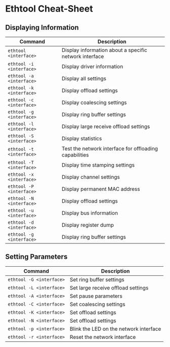 # Ethtool Cheat-Sheet

## Displaying Information

| Command | Description |
| --- | --- |
| `ethtool <interface>` | Display information about a specific network interface |
| `ethtool -i <interface>` | Display driver information |
| `ethtool -a <interface>` | Display all settings |
| `ethtool -k <interface>` | Display offload settings |
| `ethtool -c <interface>` | Display coalescing settings |
| `ethtool -g <interface>` | Display ring buffer settings |
| `ethtool -l <interface>` | Display large receive offload settings |
| `ethtool -S <interface>` | Display statistics |
| `ethtool -t <interface>` | Test the network interface for offloading capabilities |
| `ethtool -T <interface>` | Display time stamping settings |
| `ethtool -x <interface>` | Display channel settings |
| `ethtool -P <interface>` | Display permanent MAC address |
| `ethtool -N <interface>` | Display offload settings |
| `ethtool -u <interface>` | Display bus information |
| `ethtool -d <interface>` | Display register dump |
| `ethtool -g <interface>` | Display ring buffer settings |

## Setting Parameters

| Command | Description |
| --- | --- |
| `ethtool -G <interface>` | Set ring buffer settings |
| `ethtool -L <interface>` | Set large receive offload settings |
| `ethtool -A <interface>` | Set pause parameters |
| `ethtool -C <interface>` | Set coalescing settings |
| `ethtool -K <interface>` | Set offload settings |
| `ethtool -N <interface>` | Set offload settings |
| `ethtool -p <interface>` | Blink the LED on the network interface |
| `ethtool -r <interface>` | Reset the network interface |
